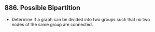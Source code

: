 ## 886. Possible Bipartition

-   Determine if a graph can be divided into two groups such that no two nodes of the same group are connected.
